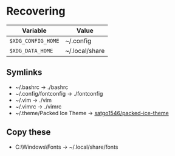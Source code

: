 Recovering
==========

| Variable           | Value             |
| ------------------ | ----------------- |
| `$XDG_CONFIG_HOME` | ~/.config         |
| `$XDG_DATA_HOME`   | ~/.local/share    |

## Symlinks

 - ~/.bashrc -> ./bashrc
 - ~/.config/fontconfig -> ./fontconfig
 - ~/.vim -> ./vim
 - ~/.vimrc -> ./vimrc
 - ~/.theme/Packed Ice Theme -> [satgo1546/packed-ice-theme][1]

## Copy these

 - C:\Windows\Fonts -> ~/.local/share/fonts

[1]: https://github.com/satgo1546/packed-ice-theme
